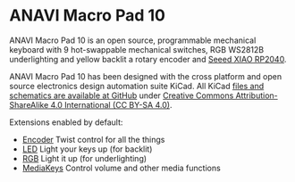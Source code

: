 # ANAVI Macro Pad 10

ANAVI Macro Pad 10 is an open source, programmable mechanical keyboard with 9 hot-swappable mechanical switches, RGB WS2812B underlighting and yellow backlit a rotary encoder and [Seeed XIAO RP2040](https://www.seeedstudio.com/XIAO-RP2040-v1-0-p-5026.html).

ANAVI Macro Pad 10 has been designed with the cross platform and open source electronics design automation suite KiCad. All KiCad [files and schematics are available at GitHub](https://github.com/anavitechnology/anavi-macro-pad-10) under [Creative Commons Attribution-ShareAlike 4.0 International (CC BY-SA 4.0)](https://creativecommons.org/licenses/by-sa/4.0/).

Extensions enabled by default:
- [Encoder](/docs/en/encoder.md) Twist control for all the things
- [LED](/docs/en/led.md) Light your keys up (for backlit)
- [RGB](/docs/en/rgb.md) Light it up (for underlighting)
- [MediaKeys](/docs/en/media_keys.md) Control volume and other media functions
